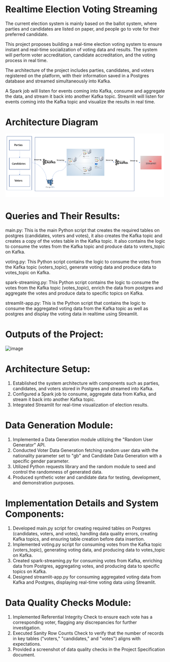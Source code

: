 # Realtime Election Voting Streaming
The current election system is mainly based on the ballot system, where parties and candidates are listed on paper, and people go to vote for their preferred candidate.

This project proposes building a real-time election voting system to ensure instant and real-time socialization of voting data and results. The system will perform voter accreditation, candidate accreditation, and the voting process in real time.

The architecture of the project includes parties, candidates, and voters registered on the platform, with their information saved in a Postgres database and streamed simultaneously into Kafka.

A Spark job will listen for events coming into Kafka, consume and aggregate the data, and stream it back into another Kafka topic. Streamlit will listen for events coming into the Kafka topic and visualize the results in real time.

# Architecture Diagram
 
<img width="500" height="200" alt="image" src="https://github.com/pvp1998/Realtime-Votes-Streaming/blob/main/project_architecture_image.png">

# Queries and Their Results:

main.py:  This is the main Python script that creates the required tables on postgres (candidates, voters and votes), it also creates the Kafka topic and creates a copy of the votes table in the Kafka topic. It also contains the logic to consume the votes from the Kafka topic and produce data to voters_topic on Kafka.

voting.py: This Python script contains the logic to consume the votes from the Kafka topic (voters_topic), generate voting data and produce data to votes_topic on Kafka.

spark-streaming.py: This Python script contains the logic to consume the votes from the Kafka topic (votes_topic), enrich the data from postgres and aggregate the votes and produce data to specific topics on Kafka.

streamlit-app.py: This is the Python script that contains the logic to consume the aggregated voting data from the Kafka topic as well as postgres and display the voting data in realtime using Streamlit.

# Outputs of the Project:

<img width="396" alt="image" src="https://github.com/surbhiwahie/RealTime_Election_Voting_Capstone_Project/assets/24772688/5373d73f-85e2-4a78-bebf-13623d50420c">


# Architecture Setup:
1. Established the system architecture with components such as parties, candidates, and voters stored in Postgres and streamed into Kafka.
2. Configured a Spark job to consume, aggregate data from Kafka, and stream it back into another Kafka topic.
3. Integrated Streamlit for real-time visualization of election results.

# Data Generation Module:
1. Implemented a Data Generation module utilizing the "Random User Generator" API.
2. Conducted Voter Data Generation fetching random user data with the nationality parameter set to "gb" and Candidate Data Generation with a specific gender parameter.
3. Utilized Python requests library and the random module to seed and control the randomness of generated data.
4. Produced synthetic voter and candidate data for testing, development, and demonstration purposes.

# Implementation Details and System Components:

1. Developed main.py script for creating required tables on Postgres (candidates, voters, and votes), handling data quality errors, creating Kafka topics, and ensuring table creation before data insertion.
2. Implemented voting.py script for consuming votes from the Kafka topic (voters_topic), generating voting data, and producing data to votes_topic on Kafka.
3. Created spark-streaming.py for consuming votes from Kafka, enriching data from Postgres, aggregating votes, and producing data to specific topics on Kafka.
4. Designed streamlit-app.py for consuming aggregated voting data from Kafka and Postgres, displaying real-time voting data using Streamlit.

# Data Quality Checks Module:

1. Implemented Referential Integrity Check to ensure each vote has a corresponding voter, flagging any discrepancies for further investigation.
2. Executed Sanity Row Counts Check to verify that the number of records in key tables ("voters," "candidates," and "votes") aligns with expectations.
3. Provided a screenshot of data quality checks in the Project Specification document.




